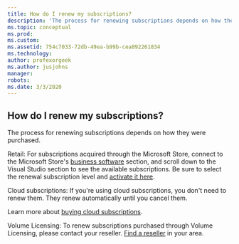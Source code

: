 ```yaml
---
title: How do I renew my subscriptions?
description: 'The process for renewing subscriptions depends on how they were purchased. Retail: For subscriptions acquired through the Microsoft...'
ms.topic: conceptual
ms.prod: 
ms.custom: 
ms.assetid: 754c7033-72db-49ea-b99b-cea892261834
ms.technology: 
author: profexorgeek
ms.author: jusjohns
manager: 
robots: 
ms.date: 3/3/2020
---
```


## How do I renew my subscriptions?

The process for renewing subscriptions depends on how they were purchased.

Retail: For subscriptions acquired through the Microsoft Store, connect to the Microsoft Store's [business software](https://www.microsoft.com/store/b/software?icid=Cnav_software_businesssoftware&activetab=pivot1%3arichpivot1-1) section, and scroll down to the Visual Studio section to see the available subscriptions. Be sure to select the renewal subscription level and [activate it here](https://my.visualstudio.com/subscriptions/activate).

Cloud subscriptions: If you're using cloud subscriptions, you don't need to renew them. They renew automatically until you cancel them.

Learn more about [buying cloud subscriptions](https://docs.microsoft.com/visualstudio/subscriptions/vscloud-overview).

Volume Licensing: To renew subscriptions purchased through Volume Licensing, please contact your reseller. [Find a reseller](https://www.microsoft.com/licensing/how-to-buy/how-to-buy) in your area.
